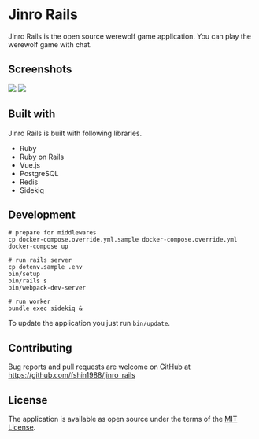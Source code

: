 # Jinro Rails
Jinro Rails is the open source werewolf game application.
You can play the werewolf game with chat.

## Screenshots
![](docs/screenshot_pc.png)
![](docs/screenshot_sp.png)

## Built with
Jinro Rails is built with following libraries.

- Ruby
- Ruby on Rails
- Vue.js
- PostgreSQL
- Redis
- Sidekiq

## Development
```
# prepare for middlewares
cp docker-compose.override.yml.sample docker-compose.override.yml
docker-compose up

# run rails server
cp dotenv.sample .env
bin/setup
bin/rails s
bin/webpack-dev-server

# run worker
bundle exec sidekiq &
```

To update the application you just run `bin/update`.

## Contributing
Bug reports and pull requests are welcome on GitHub at https://github.com/fshin1988/jinro_rails

## License
The application is available as open source under the terms of the [MIT License](http://opensource.org/licenses/MIT).
